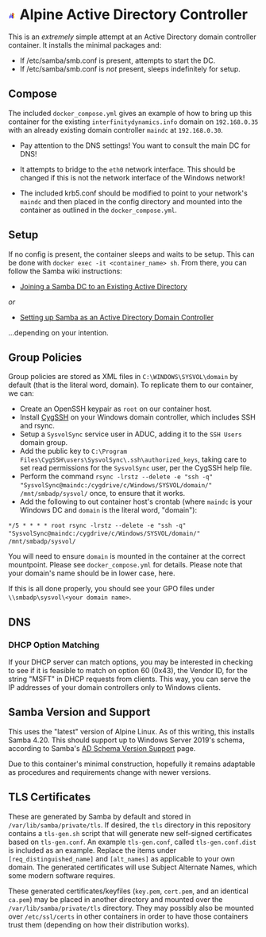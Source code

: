 
# ![Alpine Directory Logo](alpine-dc.png) Alpine Active Directory Controller

This is an *extremely* simple attempt at an Active Directory domain controller container. It installs the minimal packages and:

* If /etc/samba/smb.conf is present, attempts to start the DC.
* If /etc/samba/smb.conf is *not* present, sleeps indefinitely for setup.

## Compose

The included `docker_compose.yml` gives an example of how to bring up this container for the existing `interfinitydynamics.info` domain on `192.168.0.35` with an already existing domain controller `maindc` at `192.168.0.30`.

* Pay attention to the DNS settings! You want to consult the main DC for DNS!

* It attempts to bridge to the `eth0` network interface. This should be changed if this is not the network interface of the Windows network!

* The included krb5.conf should be modified to point to your network's `maindc` and then placed in the config directory and mounted into the container as outlined in the `docker_compose.yml`.

## Setup

If no config is present, the container sleeps and waits to be setup. This can be done with `docker exec -it <container_name> sh`. From there, you can follow the Samba wiki instructions:

* [Joining a Samba DC to an Existing Active Directory](https://wiki.samba.org/index.php/Joining_a_Samba_DC_to_an_Existing_Active_Directory)

*or*

* [Setting up Samba as an Active Directory Domain Controller](https://wiki.samba.org/index.php/Setting_up_Samba_as_an_Active_Directory_Domain_Controller)

...depending on your intention.

## Group Policies

Group policies are stored as XML files in `C:\WINDOWS\SYSVOL\domain` by default (that is the literal word, domain). To replicate them to our container, we can:

* Create an OpenSSH keypair as `root` on our container host.
* Install [CygSSH](https://github.com/Bill-Stewart/CygSSH) on your Windows domain controller, which includes SSH and rsync.
* Setup a `SysvolSync` service user in ADUC, adding it to the `SSH Users` domain group.
* Add the public key to `C:\Program Files\CygSSH\users\SysvolSync\.ssh\authorized_keys`, taking care to set read permissions for the `SysvolSync` user, per the CygSSH help file.
* Perform the command `rsync -lrstz --delete -e "ssh -q" "SysvolSync@maindc:/cygdrive/c/Windows/SYSVOL/domain/" /mnt/smbadp/sysvol/` once, to ensure that it works.
* Add the following to out container host's crontab (where `maindc` is your Windows DC and `domain` is the literal word, "domain"):

```
*/5 * * * * root rsync -lrstz --delete -e "ssh -q" "SysvolSync@maindc:/cygdrive/c/Windows/SYSVOL/domain/" /mnt/smbadp/sysvol/
```

You will need to ensure `domain` is mounted in the container at the correct mountpoint. Please see `docker_compose.yml` for details. Please note that your domain's name should be in lower case, here.

If this is all done properly, you should see your GPO files under `\\smbadp\sysvol\<your domain name>`.

## DNS

### DHCP Option Matching

If your DHCP server can match options, you may be interested in checking to see if it is feasible to match on option 60 (0x43), the Vendor ID, for the string "MSFT" in DHCP requests from clients. This way, you can serve the IP addresses of your domain controllers only to Windows clients.

## Samba Version and Support

This uses the "latest" version of Alpine Linux. As of this writing, this installs Samba 4.20. This should support up to Windows Server 2019's schema, according to Samba's [AD Schema Version Support](https://wiki.samba.org/index.php/AD_Schema_Version_Support) page.

Due to this container's minimal construction, hopefully it remains adaptable as procedures and requirements change with newer versions.

## TLS Certificates

These are generated by Samba by default and stored in `/var/lib/samba/private/tls`. If desired, the `tls` directory in this repository contains a `tls-gen.sh` script that will generate new self-signed certificates based on `tls-gen.conf`. An example `tls-gen.conf`, called `tls-gen.conf.dist` is included as an example. Replace the items under `[req_distinguished_name]` and `[alt_names]` as applicable to your own domain. The generated certificates will use Subject Alternate Names, which some modern software requires.

These generated certificates/keyfiles (`key.pem`, `cert.pem`, and an identical `ca.pem`) may be placed in another directory and mounted over the `/var/lib/samba/private/tls` directory. They may possibly also be mounted over `/etc/ssl/certs` in other containers in order to have those containers trust them (depending on how their distribution works).

